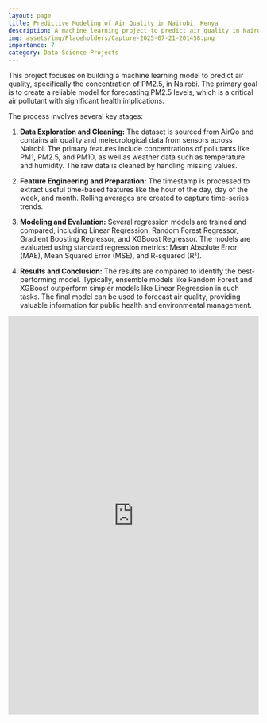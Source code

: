 ```yaml
---
layout: page
title: Predictive Modeling of Air Quality in Nairobi, Kenya
description: A machine learning project to predict air quality in Nairobi, Kenya.
img: assets/img/Placeholders/Capture-2025-07-21-201458.png
importance: 7
category: Data Science Projects
---
```


This project focuses on building a machine learning model to predict air quality, specifically the concentration of PM2.5, in Nairobi. The primary goal is to create a reliable model for forecasting PM2.5 levels, which is a critical air pollutant with significant health implications.

The process involves several key stages:

1.  **Data Exploration and Cleaning:** The dataset is sourced from AirQo and contains air quality and meteorological data from sensors across Nairobi. The primary features include concentrations of pollutants like PM1, PM2.5, and PM10, as well as weather data such as temperature and humidity. The raw data is cleaned by handling missing values.

2.  **Feature Engineering and Preparation:** The timestamp is processed to extract useful time-based features like the hour of the day, day of the week, and month. Rolling averages are created to capture time-series trends.

3.  **Modeling and Evaluation:** Several regression models are trained and compared, including Linear Regression, Random Forest Regressor, Gradient Boosting Regressor, and XGBoost Regressor. The models are evaluated using standard regression metrics: Mean Absolute Error (MAE), Mean Squared Error (MSE), and R-squared (R²).

4.  **Results and Conclusion:** The results are compared to identify the best-performing model. Typically, ensemble models like Random Forest and XGBoost outperform simpler models like Linear Regression in such tasks. The final model can be used to forecast air quality, providing valuable information for public health and environmental management.

<div class="row">
    <div class="col-sm mt-3 mt-md-0">
        <iframe src="https://www.kaggle.com/embed/samehshehata/predictive-modeling-of-air-quality-in-nairobi" height="800" width="100%" frameborder="0" scrolling="auto" title="Predictive Modeling of Air Quality in Nairobi, Kenya"></iframe>
    </div>
</div>
